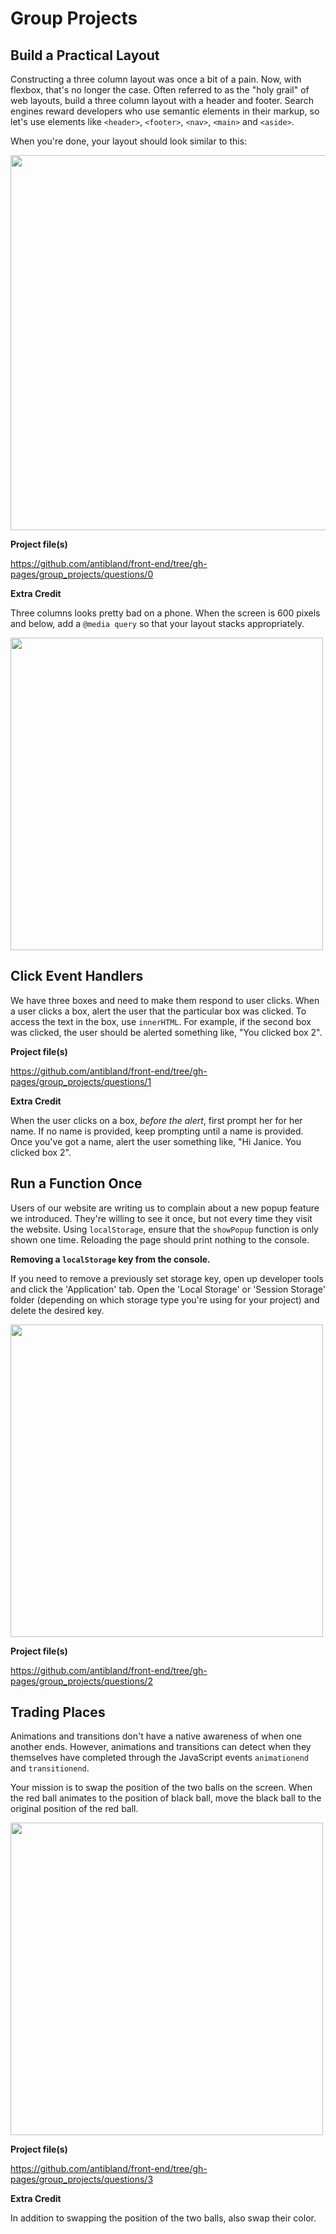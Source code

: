 # Group Projects

## Build a Practical Layout

Constructing a three column layout was once a bit of a pain. Now, with flexbox, that's no longer the case. Often referred to as the "holy grail" of web layouts, build a three column layout with a header and footer. Search engines reward developers who use semantic elements in their markup, so let's use elements like `<header>`, `<footer>`, `<nav>`, `<main>` and `<aside>`.

When you're done, your layout should look similar to this:

<img src='https://dl.dropboxusercontent.com/u/24799515/holy_grail.png' alt='' width='600' />

**Project file(s)**

https://github.com/antibland/front-end/tree/gh-pages/group_projects/questions/0

**Extra Credit**

Three columns looks pretty bad on a phone. When the screen is 600 pixels and below, add a `@media query` so that your layout stacks appropriately.

<img src='https://dl.dropboxusercontent.com/u/24799515/mobile.png' alt='' width='500' />

## Click Event Handlers

We have three boxes and need to make them respond to user clicks. When a user clicks a box, alert the user that the particular box was clicked. To access the text in the box, use `innerHTML`. For example, if the second box was clicked, the user should be alerted something like, "You clicked box 2".

**Project file(s)**

https://github.com/antibland/front-end/tree/gh-pages/group_projects/questions/1

**Extra Credit**

When the user clicks on a box, *before the alert*, first prompt her for her name. If no name is provided, keep prompting until a name is provided. Once you've got a name, alert the user something like, "Hi Janice. You clicked box 2".

## Run a Function Once

Users of our website are writing us to complain about a new popup feature we introduced. They're willing to see it once, but not every time they visit the website. Using `localStorage`, ensure that the `showPopup` function is only shown one time. Reloading the page should print nothing to the console.

**Removing a `localStorage` key from the console.**

If you need to remove a previously set storage key, open up developer tools and click the 'Application' tab. Open the 'Local Storage' or 'Session Storage' folder (depending on which storage type you're using for your project) and delete the desired key.

<img src='https://dl.dropboxusercontent.com/u/24799515/remove_storage.png' alt='' width='500' />

**Project file(s)**

https://github.com/antibland/front-end/tree/gh-pages/group_projects/questions/2

## Trading Places

Animations and transitions don't have a native awareness of when one another ends. However, animations and transitions can detect when they themselves have completed through the JavaScript events `animationend` and `transitionend`.

Your mission is to swap the position of the two balls on the screen. When the red ball animates to the position of black ball, move the black ball to the original position of the red ball.

<img src='https://dl.dropboxusercontent.com/u/24799515/trade_paces.gif' alt='' width='500' />

**Project file(s)**

https://github.com/antibland/front-end/tree/gh-pages/group_projects/questions/3

**Extra Credit**

In addition to swapping the position of the two balls, also swap their color.
